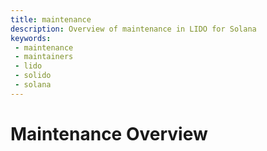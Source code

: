 ```yaml
---
title: maintenance
description: Overview of maintenance in LIDO for Solana
keywords:
 - maintenance
 - maintainers
 - lido
 - solido
 - solana
---
```


# Maintenance Overview

